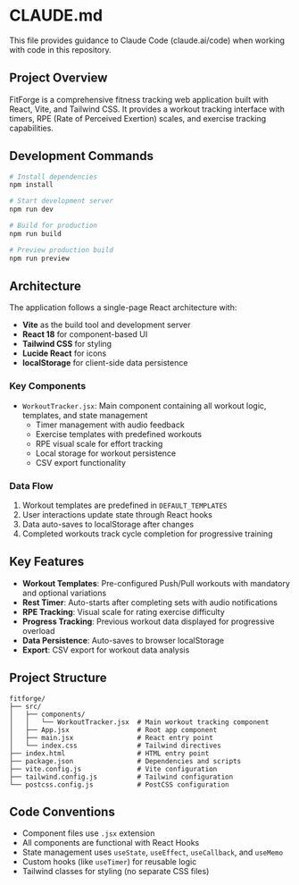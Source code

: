 # CLAUDE.md

This file provides guidance to Claude Code (claude.ai/code) when working with code in this repository.

## Project Overview

FitForge is a comprehensive fitness tracking web application built with React, Vite, and Tailwind CSS. It provides a workout tracking interface with timers, RPE (Rate of Perceived Exertion) scales, and exercise tracking capabilities.

## Development Commands

```bash
# Install dependencies
npm install

# Start development server
npm run dev

# Build for production
npm run build

# Preview production build
npm run preview
```

## Architecture

The application follows a single-page React architecture with:

- **Vite** as the build tool and development server
- **React 18** for component-based UI
- **Tailwind CSS** for styling
- **Lucide React** for icons
- **localStorage** for client-side data persistence

### Key Components

- `WorkoutTracker.jsx`: Main component containing all workout logic, templates, and state management
  - Timer management with audio feedback
  - Exercise templates with predefined workouts
  - RPE visual scale for effort tracking
  - Local storage for workout persistence
  - CSV export functionality

### Data Flow

1. Workout templates are predefined in `DEFAULT_TEMPLATES`
2. User interactions update state through React hooks
3. Data auto-saves to localStorage after changes
4. Completed workouts track cycle completion for progressive training

## Key Features

- **Workout Templates**: Pre-configured Push/Pull workouts with mandatory and optional variations
- **Rest Timer**: Auto-starts after completing sets with audio notifications
- **RPE Tracking**: Visual scale for rating exercise difficulty
- **Progress Tracking**: Previous workout data displayed for progressive overload
- **Data Persistence**: Auto-saves to browser localStorage
- **Export**: CSV export for workout data analysis

## Project Structure

```
fitforge/
├── src/
│   ├── components/
│   │   └── WorkoutTracker.jsx  # Main workout tracking component
│   ├── App.jsx                 # Root app component
│   ├── main.jsx                # React entry point
│   └── index.css               # Tailwind directives
├── index.html                  # HTML entry point
├── package.json                # Dependencies and scripts
├── vite.config.js              # Vite configuration
├── tailwind.config.js          # Tailwind configuration
└── postcss.config.js           # PostCSS configuration
```

## Code Conventions

- Component files use `.jsx` extension
- All components are functional with React Hooks
- State management uses `useState`, `useEffect`, `useCallback`, and `useMemo`
- Custom hooks (like `useTimer`) for reusable logic
- Tailwind classes for styling (no separate CSS files)